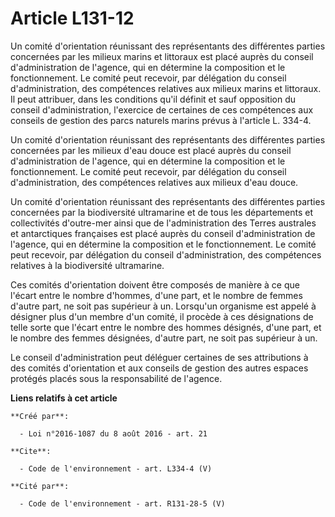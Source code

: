 # Article L131-12

Un comité d'orientation réunissant des représentants des différentes parties concernées par les milieux marins et littoraux
est placé auprès du conseil d'administration de l'agence, qui en détermine la composition et le fonctionnement. Le comité
peut recevoir, par délégation du conseil d'administration, des compétences relatives aux milieux marins et littoraux. Il peut
attribuer, dans les conditions qu'il définit et sauf opposition du conseil d'administration, l'exercice de certaines de ces
compétences aux conseils de gestion des parcs naturels marins prévus à l'article L. 334-4. 

Un comité d'orientation réunissant des représentants des différentes parties concernées par les milieux d'eau douce est placé
auprès du conseil d'administration de l'agence, qui en détermine la composition et le fonctionnement. Le comité peut
recevoir, par délégation du conseil d'administration, des compétences relatives aux milieux d'eau douce. 

Un comité d'orientation réunissant des représentants des différentes parties concernées par la biodiversité ultramarine et de
tous les départements et collectivités d'outre-mer ainsi que de l'administration des Terres australes et antarctiques
françaises est placé auprès du conseil d'administration de l'agence, qui en détermine la composition et le fonctionnement. Le
comité peut recevoir, par délégation du conseil d'administration, des compétences relatives à la biodiversité ultramarine. 

Ces comités d'orientation doivent être composés de manière à ce que l'écart entre le nombre d'hommes, d'une part, et le
nombre de femmes d'autre part, ne soit pas supérieur à un. Lorsqu'un organisme est appelé à désigner plus d'un membre d'un
comité, il procède à ces désignations de telle sorte que l'écart entre le nombre des hommes désignés, d'une part, et le
nombre des femmes désignées, d'autre part, ne soit pas supérieur à un. 

Le conseil d'administration peut déléguer certaines de ses attributions à des comités d'orientation et aux conseils de
gestion des autres espaces protégés placés sous la responsabilité de l'agence.

**Liens relatifs à cet article**

	**Créé par**:

	  - Loi n°2016-1087 du 8 août 2016 - art. 21

	**Cite**:

	  - Code de l'environnement - art. L334-4 (V)

	**Cité par**:

	  - Code de l'environnement - art. R131-28-5 (V)
